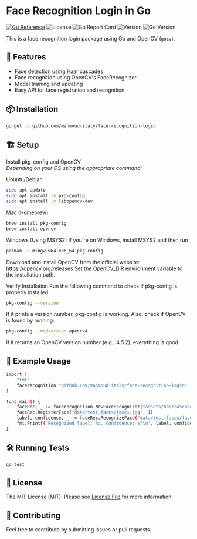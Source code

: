 # Face Recognition Login in Go

[![Go Reference](https://pkg.go.dev/badge/github.com/mahmoud-italy/face-recognition-login.svg)](https://pkg.go.dev/github.com/mahmoud-italy/face-recognition-login)
![License](https://img.shields.io/github/license/mahmoud-italy/face-recognition-login)
![Go Report Card](https://goreportcard.com/badge/github.com/mahmoud-italy/face-recognition-login)
![Version](https://img.shields.io/github/tag/mahmoud-italy/face-recognition-login)
![Go Version](https://img.shields.io/badge/go-1.23.6-blue)

This is a face recognition login package using Go and OpenCV (`gocv`).

## 🚀 Features
- Face detection using Haar cascades
- Face recognition using OpenCV's FaceRecognizer
- Model training and updating
- Easy API for face registration and recognition

## 📦 Installation

```bash
go get -u github.com/mahmoud-italy/face-recognition-login
```

## 🏗️ Setup
Install pkg-config and OpenCV <br />
<i>Depending on your OS using the appropriate command:</i>

Ubuntu/Debian
```bash
sudo apt update
sudo apt install -y pkg-config
sudo apt install -y libopencv-dev
```

Mac (Homebrew)
```bash
brew install pkg-config
brew install opencv
```

Windows (Using MSYS2) If you're on Windows, install MSYS2 and then run
```bash
pacman -S mingw-w64-x86_64-pkg-config
```
Download and install OpenCV from the official website: <a href="https://opencv.org/releases/" target="_blank">https://opencv.org/releases</a>
Set the OpenCV_DIR environment variable to the installation path.

Verify Installation
Run the following command to check if pkg-config is properly installed:
```bash
pkg-config --version
```

If it prints a version number, pkg-config is working.
Also, check if OpenCV is found by running:
```bash
pkg-config --modversion opencv4
```
If it returns an OpenCV version number (e.g., 4.5.2), everything is good. <br />

## 🔧 Example Usage
```bash
import (
    "fmt"
	facerecognition "github.com/mahmoud-italy/face-recognition-login"
)

func main() {
    faceRec, _ := facerecognition.NewFaceRecognizer("assets/haarcascade_frontalface_default.xml", "models/face_model.yml")
    faceRec.RegisterFace("data/test_faces/face1.jpg", 1)
    label, confidence, _ := faceRec.RecognizeFace("data/test_faces/face1.jpg")
    fmt.Printf("Recognized label: %d, Confidence: %f\n", label, confidence)
}
```

## 🛠️ Running Tests
```bash
go test
```

## 🔖 License
The MIT License (MIT). Please see [License File](LICENSE.md) for more information.

## 🤝 Contributing
Feel free to contribute by submitting issues or pull requests.